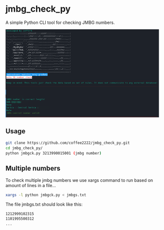 # jmbg_check_py
A simple Python CLI tool for checking JMBG numbers.

![](images/jmbgck.png)


## Usage
```bash
git clone https://github.com/coffee2222/jmbg_check_py.git 
cd jmbg_check_py/
python jmbgck.py 3213990015001 (jmbg number)
```
## Multiple numbers
  To check multiple jmbg numbers we use xargs command to run based on amount of lines in a file...
  ```bash 
  xargs -l python jmbgck.py < jmbgs.txt
  ```
  The file jmbgs.txt should look like this:
  ```txt
  1212999102315
  1101995500312
  ...
  ```

  
